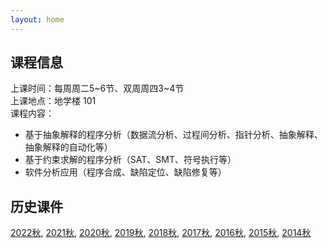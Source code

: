 ```yaml
---
layout: home
---
```


## 课程信息

上课时间：每周周二5~6节、双周周四3~4节
<br>
上课地点：地学楼 101
<br>
课程内容：
<br>
- 基于抽象解释的程序分析（数据流分析、过程间分析、指针分析、抽象解释、抽象解释的自动化等）
- 基于约束求解的程序分析（SAT、SMT、符号执行等）
- 软件分析应用（程序合成、缺陷定位、缺陷修复等）

## 历史课件
<a href="../../SA/2022/main.htm">2022秋</a>, <a href="../../SA/2021/main.htm">2021秋</a>, <a href="../../SA/2020/main.htm">2020秋</a>, <a href="../../SA/2019/main.htm">2019秋</a>, <a href="../../SA/2018/main.htm">2018秋</a>, <a href="../../SA/2017/main.htm">2017秋</a>, <a href="../../SA/2016/main.htm">2016秋</a>, <a href="../../SA/2015/main.htm">2015秋</a>, <a href="../../SA/2014/main.htm">2014秋</a>


